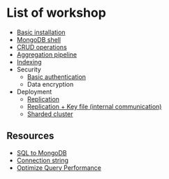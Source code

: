 # List of workshop
* [Basic installation](https://github.com/up1/course-mongodb/blob/main/workshop/00-start-single-instance.md)
* [MongoDB shell](https://github.com/up1/course-mongodb/blob/main/workshop/01-start-mongo-shell.md)
* [CRUD operations](https://github.com/up1/course-mongodb/blob/main/workshop/02-crud-operations.md)
* [Aggregation pipeline](https://github.com/up1/course-mongodb/blob/main/workshop/03-aggregation.md)
* [Indexing](https://github.com/up1/course-mongodb/blob/main/workshop/04-indexing.md)
* Security
  * [Basic authentication](https://github.com/up1/course-mongodb/tree/main/workshop/authentication)
  * Data encryption
* Deployment
  * [Replication](https://github.com/up1/course-mongodb/blob/main/workshop/replication/01-simple/)
  * [Replication + Key file (internal communication)](https://github.com/up1/course-mongodb/blob/main/workshop/replication/02-keyfile/)
  * [Sharded cluster](https://github.com/up1/course-mongodb/blob/main/workshop/replication/03-sharding/)

## Resources
* [SQL to MongoDB](https://docs.mongodb.com/manual/reference/sql-comparison/#sql-to-mongodb-mapping-chart)
* [Connection string](https://docs.mongodb.com/manual/reference/connection-string/#connections-dns-seedlist)
* [Optimize Query Performance](https://docs.mongodb.com/manual/tutorial/optimize-query-performance-with-indexes-and-projections/)
